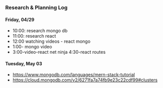 ### Research & Planning Log
#### Friday, 04/29
* 10:00: research mongo db
* 11:00: research react
* 12:00 watching videos - react mongo
* 1:00- mongo video
* 3:00-video-react net ninja
4:30-react routes

#### Tuesday, May 03
* https://www.mongodb.com/languages/mern-stack-tutorial
* https://cloud.mongodb.com/v2/6271fa7a74fb9e23c22cdf99#clusters
